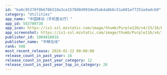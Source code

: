 ```yaml
---
id: "ba8c95370f0b6786318a3ce157600d993ded5ab4a8b6c51a601ef7251edadcb9"
category: "Utilities"
app_name: "中国移动（手机营业厅）"
app_id: 583700738
app_icon: https://is1-ssl.mzstatic.com/image/thumb/Purple126/v4/23/16/65/231665d2-86e6-e1ad-2812-1ee5ab78a88a/AppIcon-0-0-1x_U007emarketing-0-7-0-0-85-220.png/1024x1024bb.png
app_screenshot: https://is1-ssl.mzstatic.com/image/thumb/Purple116/v4/19/b8/75/19b875fe-279b-8872-8b61-346913c70b78/2a4716d0-e172-4699-bb37-40ec2938d791_01.jpg/1242x2688bb.png
publisher_id: 1004816016
publisher_name: "中移在线"
rank: 508
most_recent_release: 2024-01-22 00:00:00
release_count_in_past_year: 16
release_count_in_past_year_category: 12
release_count_in_past_year_top_in_category: 26
---
```

